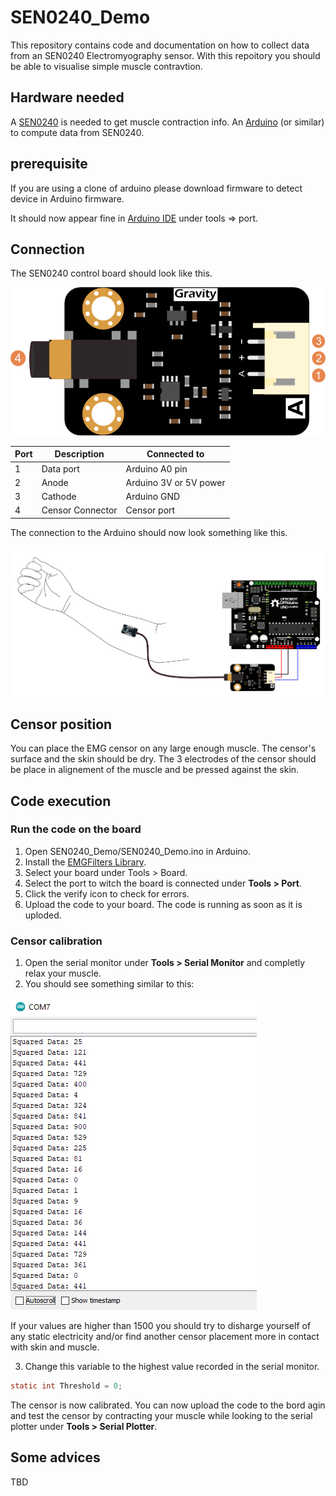 # SEN0240_Demo
This repository contains code and documentation on how to collect data from an SEN0240 Electromyography sensor.
With this repoitory you should be able to visualise simple muscle contravtion.

## Hardware needed

A [SEN0240](https://www.dfrobot.com/product-1661.html) is needed to get muscle contraction info.
An [Arduino](https://store.arduino.cc/) (or similar) to compute data from SEN0240.

## prerequisite

If you are using a clone of arduino please download firmware to detect device in Arduino firmware.

It should now appear fine in [Arduino IDE](https://www.arduino.cc/en/Main/OldSoftwareReleases) under tools => port.

## Connection

The SEN0240 control board should look like this.

![](img/Emg_board_function2.png)

| Port    | Description       | Connected to          |
| --------|-------------------|-----------------------|
| 1       | Data port         | Arduino A0 pin        |
| 2       | Anode             | Arduino 3V or 5V power|
| 3       | Cathode           | Arduino GND           |
| 4       | Censor Connector  | Censor port           |

The connection to the Arduino should now look something like this.

![](img/Emg_schema.png)

## Censor position

You can place the EMG censor on any large enough muscle. The censor's surface and the skin should be dry.
The 3 electrodes of the censor should be place in alignement of the muscle and be pressed against the skin.

## Code execution

### Run the code on the board
1. Open SEN0240_Demo/SEN0240_Demo.ino in Arduino.
2. Install the [EMGFilters Library](https://codeload.github.com/yuyouliang/EMG_Filter/zip/master).
3. Select your board under Tools > Board.
4. Select the port to witch the board is connected under **Tools > Port**.
5. Click the verify icon to check for errors.
6. Upload the code to your board. The code is running as soon as it is uploded.

### Censor calibration
1. Open the serial monitor under **Tools > Serial Monitor** and completly relax your muscle.
2. You should see something similar to this:

![](img/Calibration.png)

If your values are higher than 1500 you should try to disharge yourself of any static electricity and/or find another censor placement more in contact with skin and muscle.

3. Change this variable to the highest value recorded in the serial monitor.
```C
static int Threshold = 0;
```
The censor is now calibrated. You can now upload the code to the bord agin and test the censor by contracting your muscle while looking to the serial plotter under **Tools > Serial Plotter**.

## Some advices

TBD
